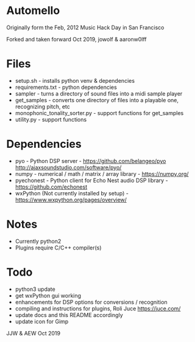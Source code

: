 Automello
=========

Originally form the Feb, 2012 Music Hack Day in San Francisco

Forked and taken forward Oct 2019, jowolf & aaronw0lff

Files
=====

- setup.sh - installs python venv & dependencies
- requirements.txt - python dependencies
- sampler - turns a directory of sound files into a midi sample player
- get_samples - converts one directory of files into a playable one, recognizing pitch, etc
- monophonic_tonality_sorter.py - support functions for get_samples
- utility.py - support functions

Dependencies
============

- pyo - Python DSP server - https://github.com/belangeo/pyo http://ajaxsoundstudio.com/software/pyo/
- numpy - numerical / math / matrix / array library - https://numpy.org/
- pyechonest - Python client for Echo Nest audio DSP library - https://github.com/echonest
- wxPython (Not currently installed by setup) - https://www.wxpython.org/pages/overview/

Notes
=====

- Currently python2
- Plugins require C/C++ compiler(s)

Todo
====

- python3 update
- get wxPython gui working
- enhancements for DSP options for conversions / recognition
- compiling and instructions for plugins, Roli Juce https://juce.com/
- update docs and this README accordingly
- update icon for Gimp

JJW & AEW Oct 2019
